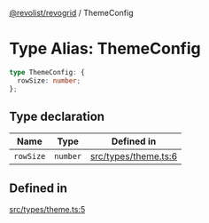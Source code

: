 [@revolist/revogrid](README.md) / ThemeConfig

# Type Alias: ThemeConfig

```ts
type ThemeConfig: {
  rowSize: number;
};
```

## Type declaration

| Name | Type | Defined in |
| ------ | ------ | ------ |
| `rowSize` | `number` | [src/types/theme.ts:6](https://github.com/revolist/revogrid/blob/e9570f9d5c0f862a9433b930661de46c89a93bd7/src/types/theme.ts#L6) |

## Defined in

[src/types/theme.ts:5](https://github.com/revolist/revogrid/blob/e9570f9d5c0f862a9433b930661de46c89a93bd7/src/types/theme.ts#L5)

